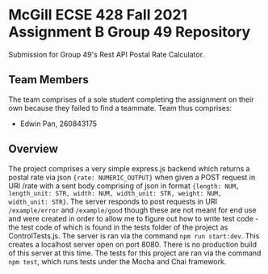 # McGill ECSE 428 Fall 2021 Assignment B Group 49 Repository

Submission for Group 49's Rest API Postal Rate Calculator.

## Team Members

The team comprises of a sole student completing the assignment on their own because they failed to find a teammate.
Team thus comprises:
- Edwin Pan, 260843175

## Overview

The project comprises a very simple express.js backend which returns a postal rate via json `{rate: NUMERIC_OUTPUT}` when given a POST request in URI /rate with a sent body comprising of json in format `{length: NUM, length_unit: STR, width: NUM, width_unit: STR, weight: NUM, width_unit: STR}`.
The server responds to post requests in URI `/example/error` and `/example/good` though these are not meant for end use and were created in order to allow me to figure out how to write test code - the test code of which is found in the tests folder of the project as ControlTests.js.
The server is ran via the command `npm run start:dev`. This creates a localhost server open on port 8080. There is no production build of this server at this time.
The tests for this project are ran via the command `npm test`, which runs tests under the Mocha and Chai framework.
